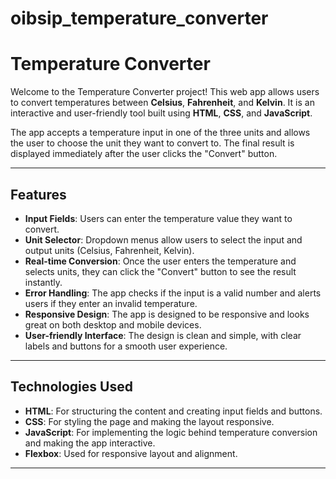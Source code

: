 # oibsip_temperature_converter
# Temperature Converter

Welcome to the Temperature Converter project! This web app allows users to convert temperatures between **Celsius**, **Fahrenheit**, and **Kelvin**. It is an interactive and user-friendly tool built using **HTML**, **CSS**, and **JavaScript**. 

The app accepts a temperature input in one of the three units and allows the user to choose the unit they want to convert to. The final result is displayed immediately after the user clicks the "Convert" button.

---

## Features

- **Input Fields**: Users can enter the temperature value they want to convert.
- **Unit Selector**: Dropdown menus allow users to select the input and output units (Celsius, Fahrenheit, Kelvin).
- **Real-time Conversion**: Once the user enters the temperature and selects units, they can click the "Convert" button to see the result instantly.
- **Error Handling**: The app checks if the input is a valid number and alerts users if they enter an invalid temperature.
- **Responsive Design**: The app is designed to be responsive and looks great on both desktop and mobile devices.
- **User-friendly Interface**: The design is clean and simple, with clear labels and buttons for a smooth user experience.

---

## Technologies Used

- **HTML**: For structuring the content and creating input fields and buttons.
- **CSS**: For styling the page and making the layout responsive.
- **JavaScript**: For implementing the logic behind temperature conversion and making the app interactive.
- **Flexbox**: Used for responsive layout and alignment.

---

